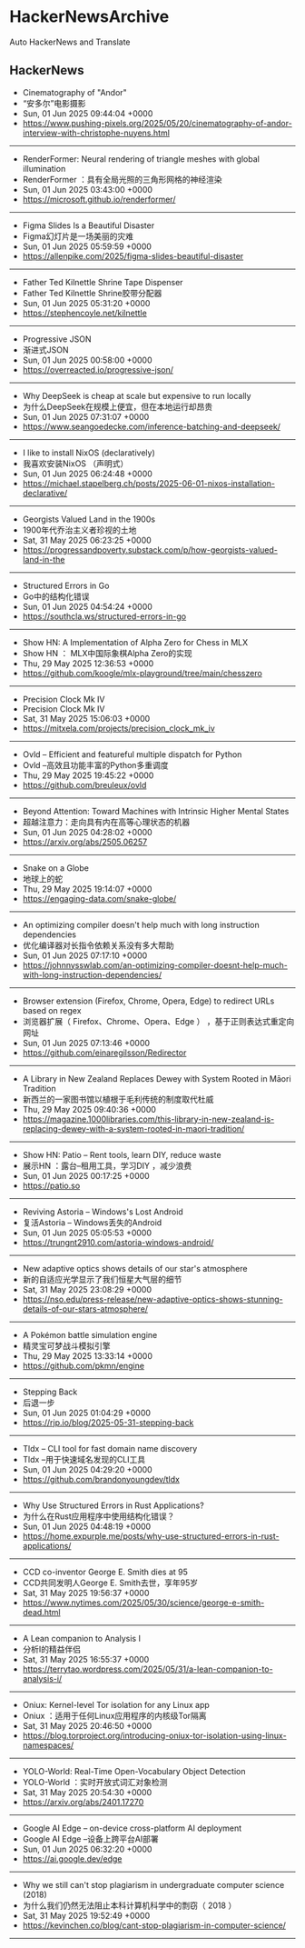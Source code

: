 # HackerNewsArchive
Auto HackerNews and Translate

## HackerNews
* Cinematography of "Andor"
* “安多尔”电影摄影
* Sun, 01 Jun 2025 09:44:04 +0000
* https://www.pushing-pixels.org/2025/05/20/cinematography-of-andor-interview-with-christophe-nuyens.html
----
* RenderFormer: Neural rendering of triangle meshes with global illumination
* RenderFormer ：具有全局光照的三角形网格的神经渲染
* Sun, 01 Jun 2025 03:43:00 +0000
* https://microsoft.github.io/renderformer/
----
* Figma Slides Is a Beautiful Disaster
* Figma幻灯片是一场美丽的灾难
* Sun, 01 Jun 2025 05:59:59 +0000
* https://allenpike.com/2025/figma-slides-beautiful-disaster
----
* Father Ted Kilnettle Shrine Tape Dispenser
* Father Ted Kilnettle Shrine胶带分配器
* Sun, 01 Jun 2025 05:31:20 +0000
* https://stephencoyle.net/kilnettle
----
* Progressive JSON
* 渐进式JSON
* Sun, 01 Jun 2025 00:58:00 +0000
* https://overreacted.io/progressive-json/
----
* Why DeepSeek is cheap at scale but expensive to run locally
* 为什么DeepSeek在规模上便宜，但在本地运行却昂贵
* Sun, 01 Jun 2025 07:31:07 +0000
* https://www.seangoedecke.com/inference-batching-and-deepseek/
----
* I like to install NixOS (declaratively)
* 我喜欢安装NixOS （声明式）
* Sun, 01 Jun 2025 06:24:48 +0000
* https://michael.stapelberg.ch/posts/2025-06-01-nixos-installation-declarative/
----
* Georgists Valued Land in the 1900s
* 1900年代乔治主义者珍视的土地
* Sat, 31 May 2025 06:23:25 +0000
* https://progressandpoverty.substack.com/p/how-georgists-valued-land-in-the
----
* Structured Errors in Go
* Go中的结构化错误
* Sun, 01 Jun 2025 04:54:24 +0000
* https://southcla.ws/structured-errors-in-go
----
* Show HN: A Implementation of Alpha Zero for Chess in MLX
* Show HN ： MLX中国际象棋Alpha Zero的实现
* Thu, 29 May 2025 12:36:53 +0000
* https://github.com/koogle/mlx-playground/tree/main/chesszero
----
* Precision Clock Mk IV
* Precision Clock Mk IV
* Sat, 31 May 2025 15:06:03 +0000
* https://mitxela.com/projects/precision_clock_mk_iv
----
* Ovld – Efficient and featureful multiple dispatch for Python
* Ovld –高效且功能丰富的Python多重调度
* Thu, 29 May 2025 19:45:22 +0000
* https://github.com/breuleux/ovld
----
* Beyond Attention: Toward Machines with Intrinsic Higher Mental States
* 超越注意力：走向具有内在高等心理状态的机器
* Sun, 01 Jun 2025 04:28:02 +0000
* https://arxiv.org/abs/2505.06257
----
* Snake on a Globe
* 地球上的蛇
* Thu, 29 May 2025 19:14:07 +0000
* https://engaging-data.com/snake-globe/
----
* An optimizing compiler doesn't help much with long instruction dependencies
* 优化编译器对长指令依赖关系没有多大帮助
* Sun, 01 Jun 2025 07:17:10 +0000
* https://johnnysswlab.com/an-optimizing-compiler-doesnt-help-much-with-long-instruction-dependencies/
----
* Browser extension (Firefox, Chrome, Opera, Edge) to redirect URLs based on regex
* 浏览器扩展（ Firefox、Chrome、Opera、Edge ） ，基于正则表达式重定向网址
* Sun, 01 Jun 2025 07:13:46 +0000
* https://github.com/einaregilsson/Redirector
----
* A Library in New Zealand Replaces Dewey with System Rooted in Māori Tradition
* 新西兰的一家图书馆以植根于毛利传统的制度取代杜威
* Thu, 29 May 2025 09:40:36 +0000
* https://magazine.1000libraries.com/this-library-in-new-zealand-is-replacing-dewey-with-a-system-rooted-in-maori-tradition/
----
* Show HN: Patio – Rent tools, learn DIY, reduce waste
* 展示HN ：露台–租用工具，学习DIY ，减少浪费
* Sun, 01 Jun 2025 00:17:25 +0000
* https://patio.so
----
* Reviving Astoria – Windows's Lost Android
* 复活Astoria – Windows丢失的Android
* Sun, 01 Jun 2025 05:05:53 +0000
* https://trungnt2910.com/astoria-windows-android/
----
* New adaptive optics shows details of our star's atmosphere
* 新的自适应光学显示了我们恒星大气层的细节
* Sat, 31 May 2025 23:08:29 +0000
* https://nso.edu/press-release/new-adaptive-optics-shows-stunning-details-of-our-stars-atmosphere/
----
* A Pokémon battle simulation engine
* 精灵宝可梦战斗模拟引擎
* Thu, 29 May 2025 13:33:14 +0000
* https://github.com/pkmn/engine
----
* Stepping Back
* 后退一步
* Sun, 01 Jun 2025 01:04:29 +0000
* https://rjp.io/blog/2025-05-31-stepping-back
----
* Tldx – CLI tool for fast domain name discovery
* Tldx –用于快速域名发现的CLI工具
* Sun, 01 Jun 2025 04:29:20 +0000
* https://github.com/brandonyoungdev/tldx
----
* Why Use Structured Errors in Rust Applications?
* 为什么在Rust应用程序中使用结构化错误？
* Sun, 01 Jun 2025 04:48:19 +0000
* https://home.expurple.me/posts/why-use-structured-errors-in-rust-applications/
----
* CCD co-inventor George E. Smith dies at 95
* CCD共同发明人George E. Smith去世，享年95岁
* Sat, 31 May 2025 19:56:37 +0000
* https://www.nytimes.com/2025/05/30/science/george-e-smith-dead.html
----
* A Lean companion to Analysis I
* 分析I的精益伴侣
* Sat, 31 May 2025 16:55:37 +0000
* https://terrytao.wordpress.com/2025/05/31/a-lean-companion-to-analysis-i/
----
* Oniux: Kernel-level Tor isolation for any Linux app
* Oniux ：适用于任何Linux应用程序的内核级Tor隔离
* Sat, 31 May 2025 20:46:50 +0000
* https://blog.torproject.org/introducing-oniux-tor-isolation-using-linux-namespaces/
----
* YOLO-World: Real-Time Open-Vocabulary Object Detection
* YOLO-World ：实时开放式词汇对象检测
* Sat, 31 May 2025 20:54:30 +0000
* https://arxiv.org/abs/2401.17270
----
* Google AI Edge – on-device cross-platform AI deployment
* Google AI Edge –设备上跨平台AI部署
* Sun, 01 Jun 2025 06:32:20 +0000
* https://ai.google.dev/edge
----
* Why we still can't stop plagiarism in undergraduate computer science (2018)
* 为什么我们仍然无法阻止本科计算机科学中的剽窃（ 2018 ）
* Sat, 31 May 2025 19:52:49 +0000
* https://kevinchen.co/blog/cant-stop-plagiarism-in-computer-science/
----

